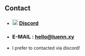 ## Contact

* ### <img src="https://discord.com/assets/847541504914fd33810e70a0ea73177e.ico" width="18px" height="18px"/>  [Discord](https://discord.com/users/1350256659444006975)

* ### E-MAIL : hello@luenn.xy
* I prefer to contacted via discord!

